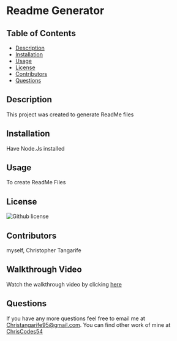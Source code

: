 # Readme Generator

  ## Table of Contents
  * [Description](#description)
  * [Installation](#installation)
  * [Usage](#usage)
  * [License](#license)
  * [Contributors](#contributors)
  * [Questions](#questions)
  
  ## Description
   This project was created to generate ReadMe files

  ## Installation
   Have Node.Js installed

  ## Usage 
  To create ReadMe Files

  ## License 
  ![Github license](https://img.shields.io/badge/license-MIT-blue.svg)

  ## Contributors 
  myself, Christopher Tangarife

  ## Walkthrough Video
  Watch the walkthrough video by clicking [here](https://drive.google.com/file/d/1qoa50wE7t3K8ys6SkMU0DwiujvIO1WVi/view?usp=sharing)

  ## Questions 
  If  you have any more questions feel free to email me at Christangarife95@gmail.com. You can find other work of mine
  at [ChrisCodes54](https://github.com/ChrisCodes54) 

